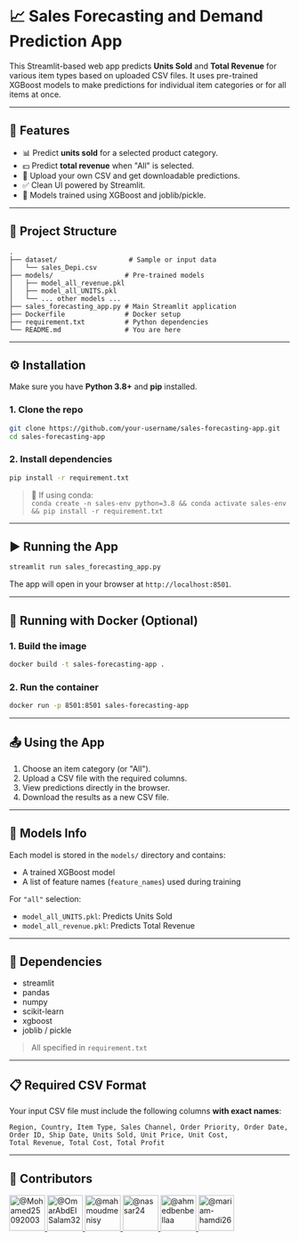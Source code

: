 # 📈 Sales Forecasting and Demand Prediction App

This Streamlit-based web app predicts **Units Sold** and **Total Revenue** for various item types based on uploaded CSV files. It uses pre-trained XGBoost models to make predictions for individual item categories or for all items at once.

---

## 🚀 Features

- 📊 Predict **units sold** for a selected product category.
- 💵 Predict **total revenue** when "All" is selected.
- 📁 Upload your own CSV and get downloadable predictions.
- ✅ Clean UI powered by Streamlit.
- 🧠 Models trained using XGBoost and joblib/pickle.

---

## 📁 Project Structure

```
.
├── dataset/                  # Sample or input data
│   └── sales_Depi.csv
├── models/                  # Pre-trained models
│   ├── model_all_revenue.pkl
│   ├── model_all_UNITS.pkl
│   └── ... other models ...
├── sales_forecasting_app.py # Main Streamlit application
├── Dockerfile               # Docker setup
├── requirement.txt          # Python dependencies
└── README.md                # You are here
```

---

## ⚙️ Installation

Make sure you have **Python 3.8+** and **pip** installed.

### 1. Clone the repo

```bash
git clone https://github.com/your-username/sales-forecasting-app.git
cd sales-forecasting-app
```

### 2. Install dependencies

```bash
pip install -r requirement.txt
```

> 🔧 If using conda:  
> `conda create -n sales-env python=3.8 && conda activate sales-env && pip install -r requirement.txt`

---

## ▶️ Running the App

```bash
streamlit run sales_forecasting_app.py
```

The app will open in your browser at `http://localhost:8501`.

---

## 🐳 Running with Docker (Optional)

### 1. Build the image

```bash
docker build -t sales-forecasting-app .
```

### 2. Run the container

```bash
docker run -p 8501:8501 sales-forecasting-app
```

---

## 📤 Using the App

1. Choose an item category (or "All").
2. Upload a CSV file with the required columns.
3. View predictions directly in the browser.
4. Download the results as a new CSV file.

---

## 🧪 Models Info

Each model is stored in the `models/` directory and contains:
- A trained XGBoost model
- A list of feature names (`feature_names`) used during training

For `"all"` selection:
- `model_all_UNITS.pkl`: Predicts Units Sold
- `model_all_revenue.pkl`: Predicts Total Revenue

---

## 📌 Dependencies

- streamlit
- pandas
- numpy
- scikit-learn
- xgboost
- joblib / pickle

> All specified in `requirement.txt`

---

## 📋 Required CSV Format

Your input CSV file must include the following columns **with exact names**:

```
Region, Country, Item Type, Sales Channel, Order Priority, Order Date,
Order ID, Ship Date, Units Sold, Unit Price, Unit Cost,
Total Revenue, Total Cost, Total Profit
```

---

## 👥 Contributors

<p align="left">
  <a href="https://github.com/Mohamed25092003">
    <img src="https://avatars.githubusercontent.com/Mohamed25092003?v=4" width="64" height="64" alt="@Mohamed25092003"/>
  </a>
  <a href="https://github.com/OmarAbdElSalam32">
    <img src="https://avatars.githubusercontent.com/OmarAbdElSalam32?v=4" width="64" height="64" alt="@OmarAbdElSalam32"/>
  </a>
  <a href="https://github.com/mahmoudmenisy">
    <img src="https://avatars.githubusercontent.com/mahmoudmenisy?v=4" width="64" height="64" alt="@mahmoudmenisy"/>
  </a>
  <a href="https://github.com/nassar24">
    <img src="https://avatars.githubusercontent.com/nassar24?v=4" width="64" height="64" alt="@nassar24"/>
  </a>
  <a href="https://github.com/ahmedbenbellaa">
    <img src="https://avatars.githubusercontent.com/ahmedbenbellaa?v=4" width="64" height="64" alt="@ahmedbenbellaa"/>
  </a>
  <a href="https://github.com/mariam-hamdi26">
    <img src="https://avatars.githubusercontent.com/mariam-hamdi26?v=4" width="64" height="64" alt="@mariam-hamdi26"/>
  </a>

